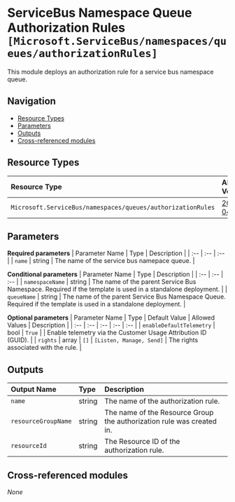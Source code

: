 # ServiceBus Namespace Queue Authorization Rules `[Microsoft.ServiceBus/namespaces/queues/authorizationRules]`

This module deploys an authorization rule for a service bus namespace queue.

## Navigation

- [Resource Types](#Resource-Types)
- [Parameters](#Parameters)
- [Outputs](#Outputs)
- [Cross-referenced modules](#Cross-referenced-modules)

## Resource Types

| Resource Type | API Version |
| :-- | :-- |
| `Microsoft.ServiceBus/namespaces/queues/authorizationRules` | [2017-04-01](https://docs.microsoft.com/en-us/azure/templates/Microsoft.ServiceBus/2017-04-01/namespaces/queues/authorizationRules) |

## Parameters

**Required parameters**
| Parameter Name | Type | Description |
| :-- | :-- | :-- |
| `name` | string | The name of the service bus namepace queue. |

**Conditional parameters**
| Parameter Name | Type | Description |
| :-- | :-- | :-- |
| `namespaceName` | string | The name of the parent Service Bus Namespace. Required if the template is used in a standalone deployment. |
| `queueName` | string | The name of the parent Service Bus Namespace Queue. Required if the template is used in a standalone deployment. |

**Optional parameters**
| Parameter Name | Type | Default Value | Allowed Values | Description |
| :-- | :-- | :-- | :-- | :-- |
| `enableDefaultTelemetry` | bool | `True` |  | Enable telemetry via the Customer Usage Attribution ID (GUID). |
| `rights` | array | `[]` | `[Listen, Manage, Send]` | The rights associated with the rule. |


## Outputs

| Output Name | Type | Description |
| :-- | :-- | :-- |
| `name` | string | The name of the authorization rule. |
| `resourceGroupName` | string | The name of the Resource Group the authorization rule was created in. |
| `resourceId` | string | The Resource ID of the authorization rule. |

## Cross-referenced modules

_None_

